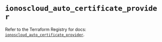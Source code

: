 # `ionoscloud_auto_certificate_provider`

Refer to the Terraform Registry for docs: [`ionoscloud_auto_certificate_provider`](https://registry.terraform.io/providers/ionos-cloud/ionoscloud/6.6.1/docs/resources/auto_certificate_provider).
